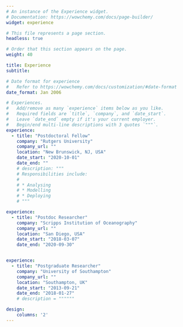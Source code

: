 ```yaml
---
# An instance of the Experience widget.
# Documentation: https://wowchemy.com/docs/page-builder/
widget: experience

# This file represents a page section.
headless: true

# Order that this section appears on the page.
weight: 40

title: Experience
subtitle:

# Date format for experience
#   Refer to https://wowchemy.com/docs/customization/#date-format
date_format: Jan 2006

# Experiences.
#   Add/remove as many `experience` items below as you like.
#   Required fields are `title`, `company`, and `date_start`.
#   Leave `date_end` empty if it's your current employer.
#   Begin/end multi-line descriptions with 3 quotes `"""`.
experience:
  - title: "Postdoctoral Fellow"
    company: "Rutgers University"
    company_url: ""
    location: "New Brunswick, NJ, USA"
    date_start: "2020-10-01"
    date_end: ""
    # description: """
    # Responsibilities include:
    #
    # * Analysing
    # * Modelling
    # * Deploying
    # """

experience:
  - title: "Postdoc Researcher"
    company: "Scripps Institution of Oceanography"
    company_url: ""
    location: "San Diego, USA"
    date_start: "2018-03-07"
    date_end: "2020-09-30"


experience:
  - title: "Postgraduate Researcher"
    company: "University of Southampton"
    company_url: ""
    location: "Southampton, UK"
    date_start: "2013-09-21"
    date_end: "2018-01-27"
    # description = """"""

design:
    columns: '2'
---
```

